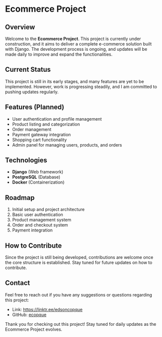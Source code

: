 # Ecommerce Project

## Overview

Welcome to the **Ecommerce Project**. This project is currently under construction, and it aims to deliver a complete e-commerce solution built with Django. The development process is ongoing, and updates will be made daily to improve and expand the functionalities.

## Current Status

This project is still in its early stages, and many features are yet to be implemented. However, work is progressing steadily, and I am committed to pushing updates regularly.

## Features (Planned)

- User authentication and profile management
- Product listing and categorization
- Order management
- Payment gateway integration
- Shopping cart functionality
- Admin panel for managing users, products, and orders

## Technologies

- **Django** (Web framework)
- **PostgreSQL** (Database)
- **Docker** (Containerization)

## Roadmap

1. Initial setup and project architecture
2. Basic user authentication
3. Product management system
4. Order and checkout system
5. Payment integration

## How to Contribute

Since the project is still being developed, contributions are welcome once the core structure is established. Stay tuned for future updates on how to contribute.

## Contact

Feel free to reach out if you have any suggestions or questions regarding this project:

- Link: https://linktr.ee/edsoncopque
- GitHub: [ecopque](https://github.com/ecopque)

Thank you for checking out this project! Stay tuned for daily updates as the Ecommerce Project evolves.
